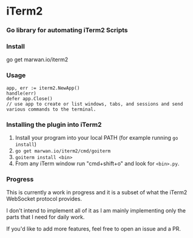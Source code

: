 # iTerm2

### Go library for automating iTerm2 Scripts

### Install

go get marwan.io/iterm2

### Usage

```golang
app, err := iterm2.NewApp()
handle(err)
defer app.Close()
// use app to create or list windows, tabs, and sessions and send various commands to the terminal.
```

### Installing the plugin into iTerm2

1. Install your program into your local PATH (for example running `go install`)
2. `go get marwan.io/iterm2/cmd/goiterm`
3. `goiterm install <bin>`
4. From any iTerm window run "cmd+shift+o" and look for `<bin>.py`.

### Progress

This is currently a work in progress and it is a subset of what the iTerm2 WebSocket protocol provides.

I don't intend to implement all of it as I am mainly implementing only the parts that I need for daily work. 

If you'd like to add more features, feel free to open an issue and a PR. 
